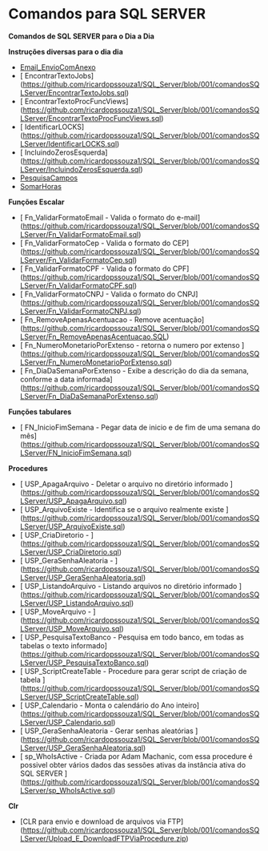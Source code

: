 # Comandos para SQL SERVER
**Comandos de SQL SERVER para o Dia a Dia**

**Instruções diversas para o dia dia**

- [ Email_EnvioComAnexo](https://github.com/ricardopssouza1/SQL_Server/blob/001/comandosSQLServer/Email_EnvioComAnexo.sql)
- [ EncontrarTextoJobs] (https://github.com/ricardopssouza1/SQL_Server/blob/001/comandosSQLServer/EncontrarTextoJobs.sql)
- [ EncontrarTextoProcFuncViews] (https://github.com/ricardopssouza1/SQL_Server/blob/001/comandosSQLServer/EncontrarTextoProcFuncViews.sql)
- [ IdentificarLOCKS] (https://github.com/ricardopssouza1/SQL_Server/blob/001/comandosSQLServer/IdentificarLOCKS.sql)
- [ IncluindoZerosEsquerda] (https://github.com/ricardopssouza1/SQL_Server/blob/001/comandosSQLServer/IncluindoZerosEsquerda.sql)
- [ PesquisaCampos](https://github.com/ricardopssouza1/SQL_Server/blob/001/comandosSQLServer/PesquisaCampos.sql)
- [ SomarHoras](https://github.com/ricardopssouza1/SQL_Server/blob/001/comandosSQLServer/SomarHoras.sql)



**Funções Escalar**

- [ Fn_ValidarFormatoEmail - Valida o formato do e-mail] (https://github.com/ricardopssouza1/SQL_Server/blob/001/comandosSQLServer/Fn_ValidarFormatoEmail.sql)
- [ Fn_ValidarFormatoCep - Valida o formato do CEP] (https://github.com/ricardopssouza1/SQL_Server/blob/001/comandosSQLServer/Fn_ValidarFormatoCep.sql)
- [ Fn_ValidarFormatoCPF - Valida o formato do CPF] (https://github.com/ricardopssouza1/SQL_Server/blob/001/comandosSQLServer/Fn_ValidarFormatoCPF.sql)
- [ Fn_ValidarFormatoCNPJ - Valida o formato do CNPJ] (https://github.com/ricardopssouza1/SQL_Server/blob/001/comandosSQLServer/Fn_ValidarFormatoCNPJ.sql)
- [ Fn_RemoveApenasAcentuacao - Remove acentuação] (https://github.com/ricardopssouza1/SQL_Server/blob/001/comandosSQLServer/Fn_RemoveApenasAcentuacao.SQL)
- [ Fn_NumeroMonetarioPorExtenso - retorna o numero por extenso ] (https://github.com/ricardopssouza1/SQL_Server/blob/001/comandosSQLServer/Fn_NumeroMonetarioPorExtenso.sql)
- [ Fn_DiaDaSemanaPorExtenso - Exibe a descrição do dia da semana, conforme a data informada] (https://github.com/ricardopssouza1/SQL_Server/blob/001/comandosSQLServer/Fn_DiaDaSemanaPorExtenso.sql)


**Funções tabulares**

- [ FN_InicioFimSemana - Pegar data de inicio e de fim de uma semana do mês] (https://github.com/ricardopssouza1/SQL_Server/blob/001/comandosSQLServer/FN_InicioFimSemana.sql)


**Procedures**

- [ USP_ApagaArquivo - Deletar o arquivo no diretório informado ] (https://github.com/ricardopssouza1/SQL_Server/blob/001/comandosSQLServer/USP_ApagaArquivo.sql)
- [ USP_ArquivoExiste - Identifica se o arquivo realmente existe ] (https://github.com/ricardopssouza1/SQL_Server/blob/001/comandosSQLServer/USP_ArquivoExiste.sql)
- [ USP_CriaDiretorio - ] (https://github.com/ricardopssouza1/SQL_Server/blob/001/comandosSQLServer/USP_CriaDiretorio.sql)
- [ USP_GeraSenhaAleatoria - ] (https://github.com/ricardopssouza1/SQL_Server/blob/001/comandosSQLServer/USP_GeraSenhaAleatoria.sql)
- [ USP_ListandoArquivo - Listando arquivos no diretório informado ] (https://github.com/ricardopssouza1/SQL_Server/blob/001/comandosSQLServer/USP_ListandoArquivo.sql)
- [ USP_MoveArquivo - ] (https://github.com/ricardopssouza1/SQL_Server/blob/001/comandosSQLServer/USP_MoveArquivo.sql)
- [ USP_PesquisaTextoBanco  - Pesquisa em todo banco, em todas as tabelas o texto informado] (https://github.com/ricardopssouza1/SQL_Server/blob/001/comandosSQLServer/USP_PesquisaTextoBanco.sql)
- [ USP_ScriptCreateTable - Procedure para gerar script de criação de tabela ] (https://github.com/ricardopssouza1/SQL_Server/blob/001/comandosSQLServer/USP_ScriptCreateTable.sql)
- [ USP_Calendario - Monta o calendário do Ano inteiro] (https://github.com/ricardopssouza1/SQL_Server/blob/001/comandosSQLServer/USP_Calendario.sql)
- [ USP_GeraSenhaAleatoria - Gerar senhas aleatórias ] (https://github.com/ricardopssouza1/SQL_Server/blob/001/comandosSQLServer/USP_GeraSenhaAleatoria.sql)
- [  sp_WhoIsActive - Criada por Adam Machanic, com essa procedure é possivel obter vários dados das sessões
     ativas da instância ativa do SQL SERVER ] (https://github.com/ricardopssouza1/SQL_Server/blob/001/comandosSQLServer/sp_WhoIsActive.sql)
	 

**Clr**

- [CLR para envio e download de arquivos via FTP] (https://github.com/ricardopssouza1/SQL_Server/blob/001/comandosSQLServer/Upload_E_DownloadFTPViaProcedure.zip)
